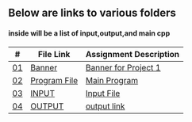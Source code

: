 ## Below are links to various folders
#### inside will be a list of input,output,and main cpp

|   #    | File Link       | Assignment Description                          |
|------- |-------------------|-------------------------------------------------|
| [01](.Banner) |  [Banner](./Banner) | [ Banner for Project 1](./Banner)|
| [02](.Main.py) |  [Program File](./Main.py) | [ Main Program](./Main.py)|
| [03](.testdata.json) |  [INPUT](./testdata.json) | [ Input File ](./testdata.json)   |
| [04](.output.geojson) |  [OUTPUT](./output.geojson) | [output link](./output.geojson)|
